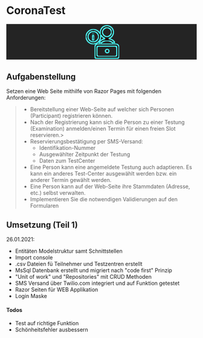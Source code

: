 # CoronaTest
[![Z|Kolev](https://github.com/zvonkokolev/CoronaTest/blob/master/crts.png)](https://github.com/zvonkokolev/CoronaTest/blob/master/crts.png)
## Aufgabenstellung
Setzen eine Web Seite mithilfe von Razor Pages mit folgenden Anforderungen:
> - Bereitstellung einer Web-Seite auf welcher sich Personen (Participant) registrieren können.
> - Nach der Registrierung kann sich die Person zu einer Testung (Examination) anmelden/einen Termin für einen freien Slot reservieren.>
> - Reservierungsbestätigung per SMS-Versand:
>   - Identifikation-Nummer
>   - Ausgewählter Zeitpunkt der Testung
>   - Daten zum TestCenter
> - Eine Person kann eine angemeldete Testung auch adaptieren. Es kann ein anderes Test-Center ausgewählt werden bzw. ein anderer Termin gewählt werden.
> - Eine Person kann auf der Web-Seite ihre Stammdaten (Adresse, etc.) selbst verwalten.
> - Implementieren Sie die notwendigen Validierungen auf den Formularen

## Umsetzung (Teil 1)
26.01.2021:
  - Entitäten Modelstruktur samt Schnittstellen
  - Import console
  - .csv Dateien fü Teilnehmer und Testzentren erstellt
  - MsSql Datenbank erstellt und migriert nach "code first" Prinzip
  - "Unit of work" und "Repositories" mit CRUD Methoden
  - SMS Versand über Twilio.com integriert und auf Funktion getestet
  - Razor Seiten für WEB Applikation
  - Login Maske

#### Todos
 - Test auf richtige Funktion
 - Schönheitsfehler ausbessern
